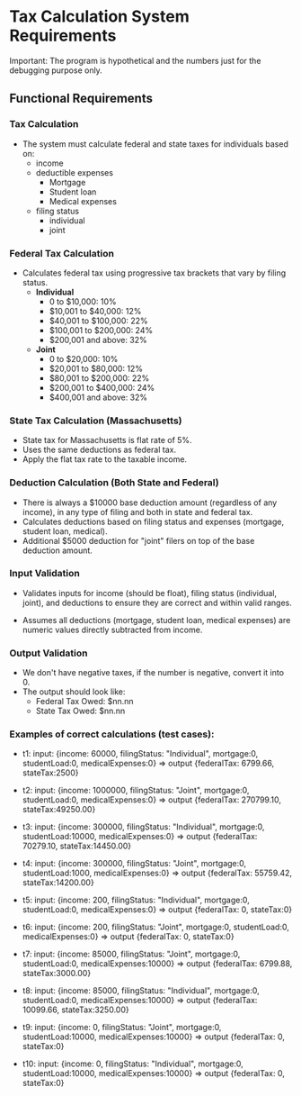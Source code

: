 # Tax Calculation System Requirements

Important: The program is hypothetical and the numbers just for the debugging purpose only. 

## Functional Requirements

### Tax Calculation
- The system must calculate federal and state taxes for individuals based on:
    - income
    - deductible expenses
        - Mortgage
        - Student loan
        - Medical expenses
    - filing status
        - individual
        - joint

### Federal Tax Calculation
- Calculates federal tax using progressive tax brackets that vary by filing status.
    - **Individual**
      - 0 to $10,000: 10%
      - $10,001 to $40,000: 12%
      - $40,001 to $100,000: 22%
      - $100,001 to $200,000: 24%
      - $200,001 and above: 32%
    - **Joint**
      - 0 to $20,000: 10%
      - $20,001 to $80,000: 12%
      - $80,001 to $200,000: 22%
      - $200,001 to $400,000: 24%
      - $400,001 and above: 32%

### State Tax Calculation (Massachusetts)
- State tax for Massachusetts is flat rate of 5%.
- Uses the same deductions as federal tax.
- Apply the flat tax rate to the taxable income.


### Deduction Calculation (Both State and Federal)
- There is always a $10000 base deduction amount (regardless of any income), in any type of filing and both in state and federal tax.
- Calculates deductions based on filing status and expenses (mortgage, student loan, medical).
- Additional $5000 deduction for "joint" filers on top of the base deduction amount.



### Input Validation
- Validates inputs for income (should be float), filing status (individual, joint), and deductions to ensure they are correct and within valid ranges.

- Assumes all deductions (mortgage, student loan, medical expenses) are numeric values directly subtracted from income.

### Output Validation
- We don't have negative taxes, if the number is negative, convert it into 0.
- The output should look like: 
    - Federal Tax Owed: $nn.nn
    - State Tax Owed: $nn.nn

### Examples of correct calculations (test cases):
- t1: input: {income: 60000, filingStatus: "Individual", mortgage:0, studentLoad:0, medicalExpenses:0} => output {federalTax: 6799.66, stateTax:2500}

- t2: input: {income: 1000000, filingStatus: "Joint", mortgage:0, studentLoad:0, medicalExpenses:0} => output {federalTax: 270799.10, stateTax:49250.00}

- t3: input: {income: 300000, filingStatus: "Individual", mortgage:0, studentLoad:10000, medicalExpenses:0} => output {federalTax: 70279.10, stateTax:14450.00}

- t4: input: {income: 300000, filingStatus: "Joint", mortgage:0, studentLoad:1000, medicalExpenses:0} => output {federalTax: 55759.42, stateTax:14200.00}

- t5: input: {income: 200, filingStatus: "Individual", mortgage:0, studentLoad:0, medicalExpenses:0} => output {federalTax: 0, stateTax:0}
- t6: input: {income: 200, filingStatus: "Joint", mortgage:0, studentLoad:0, medicalExpenses:0} => output {federalTax: 0, stateTax:0}

- t7: input: {income: 85000, filingStatus: "Joint", mortgage:0, studentLoad:0, medicalExpenses:10000} => output {federalTax: 6799.88, stateTax:3000.00}

- t8: input: {income: 85000, filingStatus: "Individual", mortgage:0, studentLoad:0, medicalExpenses:10000} => output {federalTax: 10099.66, stateTax:3250.00}

- t9: input: {income: 0, filingStatus: "Joint", mortgage:0, studentLoad:10000, medicalExpenses:10000} => output {federalTax: 0, stateTax:0}

- t10: input: {income: 0, filingStatus: "Individual", mortgage:0, studentLoad:10000, medicalExpenses:10000} => output {federalTax: 0, stateTax:0}